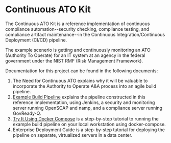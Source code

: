 # Continuous ATO Kit

The Continuous ATO Kit is a reference implementation of continuous compliance automation--security checking, compliance testing, and compliance artifact maintenance--in the Continuous Integration/Continuous Deployment (CI/CD) pipeline.

The example scenerio is getting and continuously monitoring an ATO (Authority To Operate) for an IT system at an agency in the federal government under the NIST RMF (Risk Management Framework).

Documentation for this project can be found in the following documents:

1. The Need for Continuous ATO explains why it will be valuable to incorporate the Authority to Operate A&A process into an agile build pipeline.
1. [Example Build Pipeline](Pipeline.md) explains the pipeline constructed in this reference implementation, using Jenkins, a security and monitoring server running OpenSCAP and namp, and a compliance server running GovReady-Q.
1. [Try It Using Docker Compose](TryIt.md) is a step-by-step tutorial to running the example build pipeline on your local workstation using docker-compose.
1. Enterprise Deployment Guide is a step-by-step tutorial for deploying the pipeline on separate, virtualized servers in a data center.
